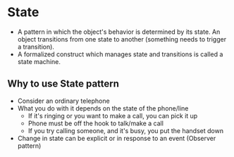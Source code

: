 # State
 * A pattern in which the object's behavior is determined by its state. An
  object transitions from one state to another (something needs to trigger
  a transition).
 * A formalized construct which manages state and transitions is called a state machine.
  

## Why to use State pattern
- Consider an ordinary telephone
- What you do with it depends on the state of the phone/line
  - If it's ringing or you want to make a call, you can pick it up
  - Phone must be off the hook to talk/make a call
  - If you try calling someone, and it's busy, you put the handset down
- Change in state can be explicit or in response to an event (Observer pattern)